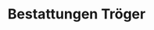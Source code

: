 ---
title: "Bestattungen Tröger"
url: /stollberg-erzgebirge/bestattungen-troeger/
shop: Bestattungen
---